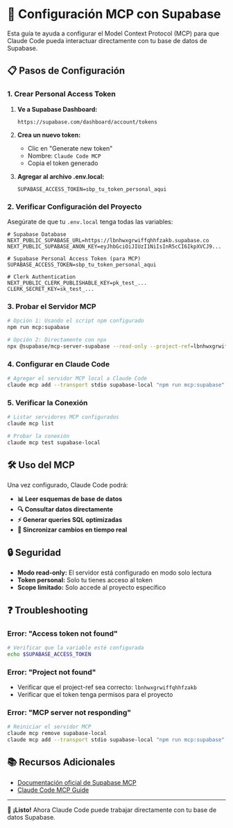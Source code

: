 # 🔗 Configuración MCP con Supabase

Esta guía te ayuda a configurar el Model Context Protocol (MCP) para que Claude Code pueda interactuar directamente con tu base de datos de Supabase.

## 📋 Pasos de Configuración

### 1. Crear Personal Access Token

1. **Ve a Supabase Dashboard:**
   ```
   https://supabase.com/dashboard/account/tokens
   ```

2. **Crea un nuevo token:**
   - Clic en "Generate new token"
   - Nombre: `Claude Code MCP`
   - Copia el token generado

3. **Agregar al archivo .env.local:**
   ```env
   SUPABASE_ACCESS_TOKEN=sbp_tu_token_personal_aqui
   ```

### 2. Verificar Configuración del Proyecto

Asegúrate de que tu `.env.local` tenga todas las variables:

```env
# Supabase Database
NEXT_PUBLIC_SUPABASE_URL=https://lbnhwxgrwiffqhhfzakb.supabase.co
NEXT_PUBLIC_SUPABASE_ANON_KEY=eyJhbGciOiJIUzI1NiIsInR5cCI6IkpXVCJ9...

# Supabase Personal Access Token (para MCP)
SUPABASE_ACCESS_TOKEN=sbp_tu_token_personal_aqui

# Clerk Authentication
NEXT_PUBLIC_CLERK_PUBLISHABLE_KEY=pk_test_...
CLERK_SECRET_KEY=sk_test_...
```

### 3. Probar el Servidor MCP

```bash
# Opción 1: Usando el script npm configurado
npm run mcp:supabase

# Opción 2: Directamente con npx
npx @supabase/mcp-server-supabase --read-only --project-ref=lbnhwxgrwiffqhhfzakb
```

### 4. Configurar en Claude Code

```bash
# Agregar el servidor MCP local a Claude Code
claude mcp add --transport stdio supabase-local "npm run mcp:supabase"
```

### 5. Verificar la Conexión

```bash
# Listar servidores MCP configurados
claude mcp list

# Probar la conexión
claude mcp test supabase-local
```

## 🛠️ Uso del MCP

Una vez configurado, Claude Code podrá:

- **📊 Leer esquemas de base de datos**
- **🔍 Consultar datos directamente**
- **⚡ Generar queries SQL optimizadas**
- **🔄 Sincronizar cambios en tiempo real**

## 🔒 Seguridad

- **Modo read-only:** El servidor está configurado en modo solo lectura
- **Token personal:** Solo tu tienes acceso al token
- **Scope limitado:** Solo accede al proyecto específico

## ❓ Troubleshooting

### Error: "Access token not found"
```bash
# Verificar que la variable esté configurada
echo $SUPABASE_ACCESS_TOKEN
```

### Error: "Project not found"
- Verificar que el project-ref sea correcto: `lbnhwxgrwiffqhhfzakb`
- Verificar que el token tenga permisos para el proyecto

### Error: "MCP server not responding"
```bash
# Reiniciar el servidor MCP
claude mcp remove supabase-local
claude mcp add --transport stdio supabase-local "npm run mcp:supabase"
```

## 📚 Recursos Adicionales

- [Documentación oficial de Supabase MCP](https://supabase.com/docs/guides/getting-started/mcp)
- [Claude Code MCP Guide](https://docs.anthropic.com/en/docs/claude-code/mcp)

---

🎉 **¡Listo!** Ahora Claude Code puede trabajar directamente con tu base de datos Supabase.